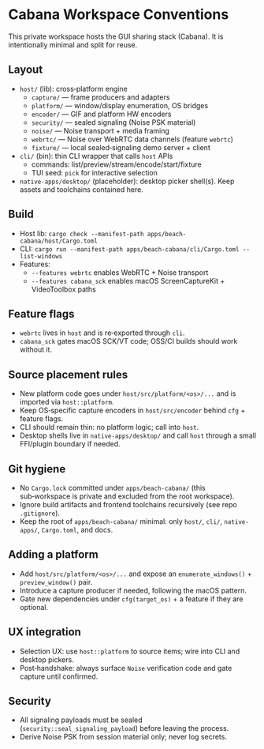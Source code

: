 # Cabana Workspace Conventions

This private workspace hosts the GUI sharing stack (Cabana). It is intentionally minimal and split for reuse.

## Layout
- `host/` (lib): cross‑platform engine
  - `capture/` — frame producers and adapters
  - `platform/` — window/display enumeration, OS bridges
  - `encoder/` — GIF and platform HW encoders
  - `security/` — sealed signaling (Noise PSK material)
  - `noise/` — Noise transport + media framing
  - `webrtc/` — Noise over WebRTC data channels (feature `webrtc`)
  - `fixture/` — local sealed‑signaling demo server + client
- `cli/` (bin): thin CLI wrapper that calls `host` APIs
  - commands: list/preview/stream/encode/start/fixture
  - TUI seed: `pick` for interactive selection
- `native-apps/desktop/` (placeholder): desktop picker shell(s). Keep assets and toolchains contained here.

## Build
- Host lib: `cargo check --manifest-path apps/beach-cabana/host/Cargo.toml`
- CLI: `cargo run --manifest-path apps/beach-cabana/cli/Cargo.toml -- list-windows`
- Features:
  - `--features webrtc` enables WebRTC + Noise transport
  - `--features cabana_sck` enables macOS ScreenCaptureKit + VideoToolbox paths

## Feature flags
- `webrtc` lives in `host` and is re‑exported through `cli`.
- `cabana_sck` gates macOS SCK/VT code; OSS/CI builds should work without it.

## Source placement rules
- New platform code goes under `host/src/platform/<os>/...` and is imported via `host::platform`.
- Keep OS‑specific capture encoders in `host/src/encoder` behind `cfg` + feature flags.
- CLI should remain thin: no platform logic; call into `host`.
- Desktop shells live in `native-apps/desktop/` and call `host` through a small FFI/plugin boundary if needed.

## Git hygiene
- No `Cargo.lock` committed under `apps/beach-cabana/` (this sub‑workspace is private and excluded from the root workspace).
- Ignore build artifacts and frontend toolchains recursively (see repo `.gitignore`).
- Keep the root of `apps/beach-cabana/` minimal: only `host/`, `cli/`, `native-apps/`, `Cargo.toml`, and docs.

## Adding a platform
- Add `host/src/platform/<os>/...` and expose an `enumerate_windows()` + `preview_window()` pair.
- Introduce a capture producer if needed, following the macOS pattern.
- Gate new dependencies under `cfg(target_os)` + a feature if they are optional.

## UX integration
- Selection UX: use `host::platform` to source items; wire into CLI and desktop pickers.
- Post‑handshake: always surface `Noise` verification code and gate capture until confirmed.

## Security
- All signaling payloads must be sealed (`security::seal_signaling_payload`) before leaving the process.
- Derive Noise PSK from session material only; never log secrets.

